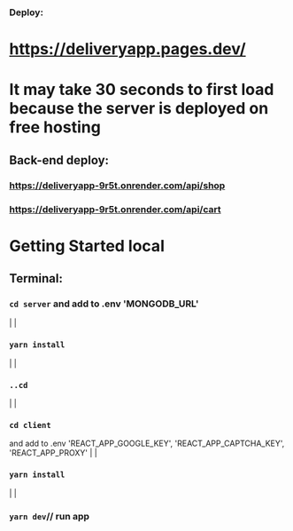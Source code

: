 
### Deploy:
# https://deliveryapp.pages.dev/
# It may take 30 seconds to first load because the server is deployed on free hosting

## Back-end deploy:
### https://deliveryapp-9r5t.onrender.com/api/shop
### https://deliveryapp-9r5t.onrender.com/api/cart

# Getting Started local
## Terminal:

### `cd server` and add to .env 'MONGODB_URL'
|           |
### `yarn install`
|           |
### `..cd`
|           |
### `cd client`
and add to .env 'REACT_APP_GOOGLE_KEY', 'REACT_APP_CAPTCHA_KEY', 'REACT_APP_PROXY'
|           |
### `yarn install`
|           |
### `yarn dev`// run app


